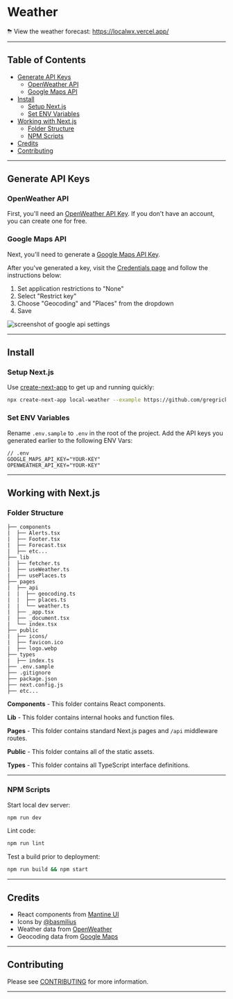 # Weather <!-- omit in toc -->

⛈ View the weather forecast: <https://localwx.vercel.app/>

---

## Table of Contents <!-- omit in toc -->

- [Generate API Keys](#generate-api-keys)
  - [OpenWeather API](#openweather-api)
  - [Google Maps API](#google-maps-api)
- [Install](#install)
  - [Setup Next.js](#setup-nextjs)
  - [Set ENV Variables](#set-env-variables)
- [Working with Next.js](#working-with-nextjs)
  - [Folder Structure](#folder-structure)
  - [NPM Scripts](#npm-scripts)
- [Credits](#credits)
- [Contributing](#contributing)

---

## Generate API Keys

### OpenWeather API

First, you'll need an [OpenWeather API Key](https://home.openweathermap.org/users/sign_up). If you don't have an account, you can create one for free.

### Google Maps API

Next, you'll need to generate a [Google Maps API Key](https://developers.google.com/maps/documentation/geocoding/get-api-key).

After you've generated a key, visit the [Credentials page](https://console.cloud.google.com/projectselector2/google/maps-apis/credentials) and follow the instructions below:

1. Set application restrictions to "None"
2. Select "Restrict key"
3. Choose "Geocoding" and "Places" from the dropdown
4. Save

![screenshot of google api settings](https://dl.dropbox.com/s/2vj1qa2l1602prc/Screen%20Shot%202022-02-12%20at%2008.38.25.png?dl=0)

---

## Install

### Setup Next.js

Use [create-next-app](https://www.npmjs.com/package/create-next-app) to get up and running quickly:

```bash
npx create-next-app local-weather --example https://github.com/gregrickaby/local-weather
```

### Set ENV Variables

Rename `.env.sample` to `.env` in the root of the project. Add the API keys you generated earlier to the following ENV Vars:

```text
// .env
GOOGLE_MAPS_API_KEY="YOUR-KEY"
OPENWEATHER_API_KEY="YOUR-KEY"
```

---

## Working with Next.js

### Folder Structure

```text
├── components
|  ├── Alerts.tsx
|  ├── Footer.tsx
|  ├── Forecast.tsx
|  ├── etc...
├── lib
|  ├── fetcher.ts
|  ├── useWeather.ts
|  ├── usePlaces.ts
├── pages
|  ├── api
|  |  ├── geocoding.ts
|  |  ├── places.ts
|  |  └── weather.ts
|  ├── _app.tsx
|  ├── _document.tsx
|  └── index.tsx
├── public
|  ├── icons/
|  ├── favicon.ico
|  ├── logo.webp
├── types
|  ├── index.ts
├── .env.sample
├── .gitignore
├── package.json
├── next.config.js
├── etc...
```

**Components** - This folder contains React components.

**Lib** - This folder contains internal hooks and function files.

**Pages** - This folder contains standard Next.js pages and `/api` middleware routes.

**Public** - This folder contains all of the static assets.

**Types** - This folder contains all TypeScript interface definitions.

---

### NPM Scripts

Start local dev server:

```bash
npm run dev
```

Lint code:

```bash
npm run lint
```

Test a build prior to deployment:

```bash
npm run build && npm start
```

---

## Credits

- React components from [Mantine UI](https://mantine.dev/)
- Icons by [@basmilius](https://github.com/basmilius/weather-icons)
- Weather data from [OpenWeather](https://openweathermap.org/)
- Geocoding data from [Google Maps](https://developers.google.com/maps/documentation/geocoding/overview)

---

## Contributing

Please see [CONTRIBUTING](./CONTRIBUTING.md) for more information.

---
